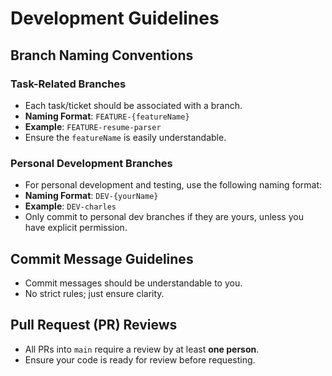 
# Development Guidelines

## Branch Naming Conventions

### Task-Related Branches
- Each task/ticket should be associated with a branch.
- **Naming Format**: `FEATURE-{featureName}`
- **Example**: `FEATURE-resume-parser`
- Ensure the `featureName` is easily understandable.

### Personal Development Branches
- For personal development and testing, use the following naming format:
- **Naming Format**: `DEV-{yourName}`
- **Example**: `DEV-charles`
- Only commit to personal dev branches if they are yours, unless you have explicit permission.

## Commit Message Guidelines
- Commit messages should be understandable to you.
- No strict rules; just ensure clarity.

## Pull Request (PR) Reviews
- All PRs into `main` require a review by at least **one person**.
- Ensure your code is ready for review before requesting.
